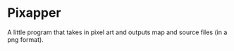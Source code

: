 # Pixapper
 A little program that takes in pixel art and outputs map and source files (in a png format).

